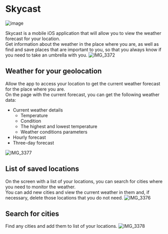 # Skycast

![image](https://user-images.githubusercontent.com/81229461/211044317-009fb15d-264d-4b4c-902f-7b822125e685.png)

Skycast is a mobile iOS application that will allow you to view the weather forecast for your location.   
Get information about the weather in the place where you are, as well as find and save places that are important to you, so that you always know if you need to take an umbrella with you.
![IMG_3372](https://user-images.githubusercontent.com/81229461/211042644-c4341cd9-548d-43d5-98d8-ebaaaa62b951.png)
## Weather for your geolocation

Allow the app to access your location to get the current weather forecast for the place where you are.  
On the page with the current forecast, you can get the following weather data:
- Current weather details
  - Temperature
  - Condition
  - The highest and lowest temperature
  - Weather conditions parameters
- Hourly forecast
- Three-day forecast

![IMG_3377](https://user-images.githubusercontent.com/81229461/211050928-1b62426d-2cd5-4408-b370-df87085c2d2c.png)

## List of saved locations

On the screen with a list of your locations, you can search for cities where you need to monitor the weather.   
You can add new cities and view the current weather in them and, if necessary, delete those locations that you do not need.
![IMG_3376](https://user-images.githubusercontent.com/81229461/211050567-da81cbe7-2061-4620-a738-07736d599785.png)

## Search for cities

Find any cities and add them to list of your locations.
![IMG_3378](https://user-images.githubusercontent.com/81229461/211051902-cbae56ed-3d08-41b2-9f26-893e27c2b2e3.png)

